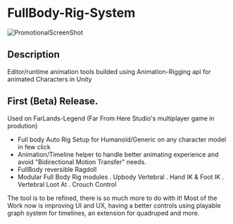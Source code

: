 # FullBody-Rig-System


![PromotionalScreenShot](https://static.wixstatic.com/media/40e3ee_7a2e9decbed1442bb62e5e3e178d7f9f~mv2.png/v1/fill/w_823,h_513,al_c,q_90,usm_0.66_1.00_0.01,enc_auto/Banner.png)


## Description
Editor/runtime animation tools builded using Animation-Rigging api for animated Characters in Unity


## First (Beta) Release.

Used on FarLands-Legend (Far From Here Studio's multiplayer game in prodution)

- Full body Auto Rig Setup for Humanoïd/Generic on any character model in few click
- Animation/Timeline helper to handle better animating experience and avoid "Bidirectional Motion Transfer" needs.
- FullBody reversible Ragdoll
- Modular Full Body Rig modules
. Upbody Vertebral
. Hand IK & Foot IK
. Vertebral Loot At
. Crouch Control

The tool is to be refined, there is so much more to do with it!
Most of the Work now is improving UI and UX, having a better controls using playable graph system for timelines, an extension for quadruped and more.

